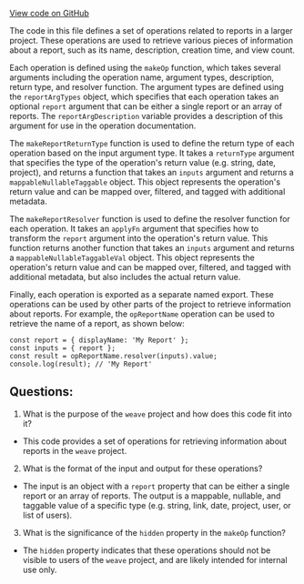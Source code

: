 [View code on GitHub](https://github.com/wandb/weave/weave-js/src/core/ops/domain/report.ts)

The code in this file defines a set of operations related to reports in a larger project. These operations are used to retrieve various pieces of information about a report, such as its name, description, creation time, and view count. 

Each operation is defined using the `makeOp` function, which takes several arguments including the operation name, argument types, description, return type, and resolver function. The argument types are defined using the `reportArgTypes` object, which specifies that each operation takes an optional `report` argument that can be either a single report or an array of reports. The `reportArgDescription` variable provides a description of this argument for use in the operation documentation.

The `makeReportReturnType` function is used to define the return type of each operation based on the input argument type. It takes a `returnType` argument that specifies the type of the operation's return value (e.g. string, date, project), and returns a function that takes an `inputs` argument and returns a `mappableNullableTaggable` object. This object represents the operation's return value and can be mapped over, filtered, and tagged with additional metadata.

The `makeReportResolver` function is used to define the resolver function for each operation. It takes an `applyFn` argument that specifies how to transform the `report` argument into the operation's return value. This function returns another function that takes an `inputs` argument and returns a `mappableNullableTaggableVal` object. This object represents the operation's return value and can be mapped over, filtered, and tagged with additional metadata, but also includes the actual return value.

Finally, each operation is exported as a separate named export. These operations can be used by other parts of the project to retrieve information about reports. For example, the `opReportName` operation can be used to retrieve the name of a report, as shown below:

```
const report = { displayName: 'My Report' };
const inputs = { report };
const result = opReportName.resolver(inputs).value;
console.log(result); // 'My Report'
```
## Questions: 
 1. What is the purpose of the `weave` project and how does this code fit into it?
- This code provides a set of operations for retrieving information about reports in the `weave` project.
2. What is the format of the input and output for these operations?
- The input is an object with a `report` property that can be either a single report or an array of reports. The output is a mappable, nullable, and taggable value of a specific type (e.g. string, link, date, project, user, or list of users).
3. What is the significance of the `hidden` property in the `makeOp` function?
- The `hidden` property indicates that these operations should not be visible to users of the `weave` project, and are likely intended for internal use only.